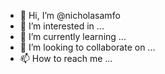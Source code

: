 - 👋 Hi, I’m @nicholasamfo
- 👀 I’m interested in ...
- 🌱 I’m currently learning ...
- 💞️ I’m looking to collaborate on ...
- 📫 How to reach me ...

<!---
nicholasamfo/nicholasamfo is a ✨ special ✨ repository because its `README.md` (this file) appears on your GitHub profile.
You can click the Preview link to take a look at your changes.
--->
